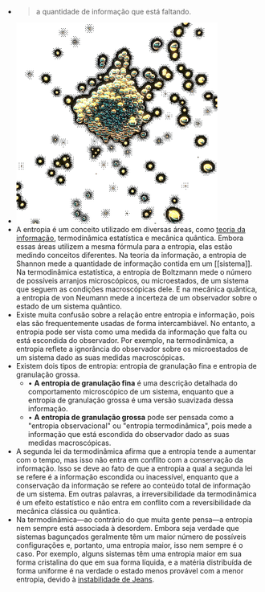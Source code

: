 ---
---

- > a quantidade de informação que está faltando.
- ![output-onlinegiftools (3).gif](../assets/output-onlinegiftools_(3)_1672068776378_0.gif)
- A entropia é um conceito utilizado em diversas áreas, como [teoria da informação]([[informação]]), termodinâmica estatística e mecânica quântica. Embora essas áreas utilizem a mesma fórmula para a entropia, elas estão medindo conceitos diferentes. Na teoria da informação, a entropia de Shannon mede a quantidade de informação contida em um [[sistema]]. Na termodinâmica estatística, a entropia de Boltzmann mede o número de possíveis arranjos microscópicos, ou microestados, de um sistema que seguem as condições macroscópicas dele. E na mecânica quântica, a entropia de von Neumann mede a incerteza de um observador sobre o estado de um sistema quântico.
- Existe muita confusão sobre a relação entre entropia e informação, pois elas são frequentemente usadas de forma intercambiável. No entanto, a entropia pode ser vista como uma medida da informação que falta ou está escondida do observador. Por exemplo, na termodinâmica, a entropia reflete a ignorância do observador sobre os microestados de um sistema dado as suas medidas macroscópicas.
- Existem dois tipos de entropia: entropia de granulação fina e entropia de granulação grossa.
	- • **A entropia de granulação fina** é uma descrição detalhada do comportamento microscópico de um sistema, enquanto que a entropia de granulação grossa é uma versão suavizada dessa informação.
	- • **A entropia de granulação grossa** pode ser pensada como a "entropia observacional" ou "entropia termodinâmica", pois mede a informação que está escondida do observador dado as suas medidas macroscópicas.
- A segunda lei da termodinâmica afirma que a entropia tende a aumentar com o tempo, mas isso não entra em conflito com a conservação da informação. Isso se deve ao fato de que a entropia a qual a segunda lei se refere é a informação escondida ou inacessível, enquanto que a conservação da informação se refere ao conteúdo total de informação de um sistema. Em outras palavras, a irreversibilidade da termodinâmica é um efeito estatístico e não entra em conflito com a reversibilidade da mecânica clássica ou quântica.
- Na termodinâmica—ao contrário do que muita gente pensa—a entropia nem sempre está associada à desordem. Embora seja verdade que sistemas bagunçados geralmente têm um maior número de possíveis configurações e, portanto, uma entropia maior, isso nem sempre é o caso. Por exemplo, alguns sistemas têm uma entropia maior em sua forma cristalina do que em sua forma líquida, e a matéria distribuída de forma uniforme é na verdade o estado menos provável com a menor entropia, devido à [instabilidade de Jeans](https://pt.wikipedia.org/wiki/Instabilidade_de_Jeans).
